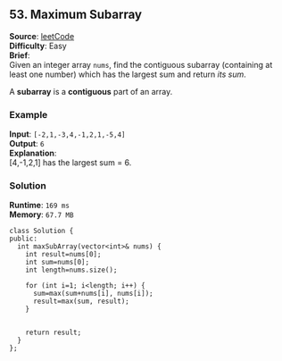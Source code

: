 ## 53. Maximum Subarray   
**Source**: [leetCode](https://leetcode.com/problems/maximum-subarray/)   
**Difficulty**: Easy   
**Brief**:    
Given an integer array ``nums``, find the contiguous subarray (containing at least one number) which has the largest sum and return *its sum*.

A **subarray** is a **contiguous** part of an array.

### Example   
**Input**: ``[-2,1,-3,4,-1,2,1,-5,4]``   
**Output**: ``6``   
**Explanation**:   
[4,-1,2,1] has the largest sum = 6.

### Solution   
**Runtime**: ``169 ms``   
**Memory**: ``67.7 MB``   
```
class Solution {
public:
  int maxSubArray(vector<int>& nums) {
    int result=nums[0];
    int sum=nums[0];
    int length=nums.size();    
    
    for (int i=1; i<length; i++) {
      sum=max(sum+nums[i], nums[i]);
      result=max(sum, result);
    }
    
    
    return result;
  }
};
``` 

